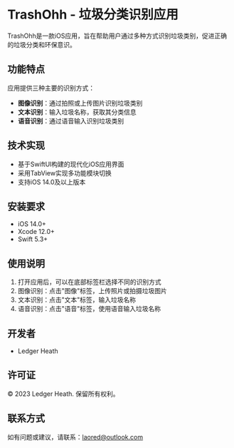# TrashOhh - 垃圾分类识别应用

TrashOhh是一款iOS应用，旨在帮助用户通过多种方式识别垃圾类别，促进正确的垃圾分类和环保意识。

## 功能特点

应用提供三种主要的识别方式：

- **图像识别**：通过拍照或上传图片识别垃圾类别
- **文本识别**：输入垃圾名称，获取其分类信息
- **语音识别**：通过语音输入识别垃圾类别

## 技术实现

- 基于SwiftUI构建的现代化iOS应用界面
- 采用TabView实现多功能模块切换
- 支持iOS 14.0及以上版本

## 安装要求

- iOS 14.0+
- Xcode 12.0+
- Swift 5.3+

## 使用说明

1. 打开应用后，可以在底部标签栏选择不同的识别方式
2. 图像识别：点击"图像"标签，上传照片或拍摄垃圾图片
3. 文本识别：点击"文本"标签，输入垃圾名称
4. 语音识别：点击"语音"标签，使用语音输入垃圾名称

## 开发者

- Ledger Heath

## 许可证

© 2023 Ledger Heath. 保留所有权利。

## 联系方式

如有问题或建议，请联系：laored@outlook.com
